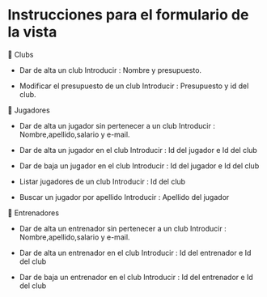 # Instrucciones para el formulario de la vista

🔸 Clubs

- Dar de alta un club
Introducir : Nombre y presupuesto.

- Modificar el presupuesto de un club
Introducir : Presupuesto y id del club.


🔸 Jugadores

- Dar de alta un jugador sin pertenecer a un club
Introducir : Nombre,apellido,salario y e-mail.

- Dar de alta un jugador en el club
Introducir : Id del jugador e Id del club

- Dar de baja un jugador en el club
Introducir : Id del jugador e Id del club

- Listar jugadores de un club
Introducir : Id del club

- Buscar un jugador por apellido
Introducir : Apellido del jugador


🔸 Entrenadores

- Dar de alta un entrenador sin pertenecer a un club
Introducir : Nombre,apellido,salario y e-mail.

- Dar de alta un entrenador en el club
Introducir : Id del entrenador e Id del club

- Dar de baja un entrenador en el club
Introducir : Id del entrenador e Id del club
